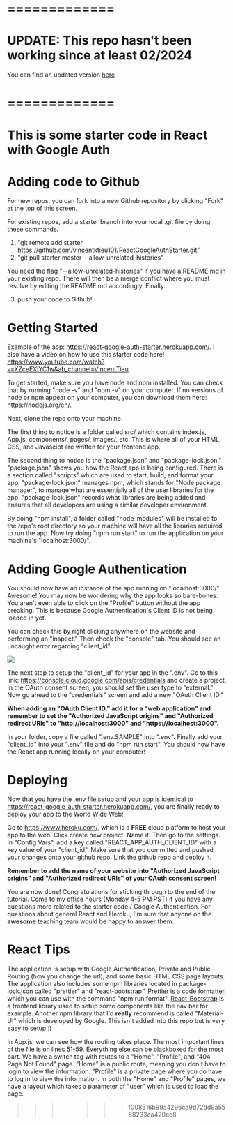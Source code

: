 # ============= #
# UPDATE: This repo hasn't been working since at least 02/2024 #
You can find an updated version [here](https://github.com/vincentktieu101/react-google-auth-starter)
# ============= #

# This is some starter code in React with Google Auth

# Adding code to Github
For new repos, you can fork into a new Github repository by clicking "Fork" at the top of this screen.

For existing repos, add a starter branch into your local .git file by doing these commands.
1) "git remote add starter https://github.com/vincentktieu101/ReactGoogleAuthStarter.git"
2) "git pull starter master --allow-unrelated-histories"

You need the flag "--allow-unrelated-histories" if you have a README.md in your existing repo. There will then be a merge conflict where you must resolve by editing the README.md accordingly. Finally...

3) push your code to Github!

# Getting Started

Example of the app: https://react-google-auth-starter.herokuapp.com/. I also have a video on how to use this starter code here! https://www.youtube.com/watch?v=XZceEXlYC1w&ab_channel=VincentTieu.

To get started, make sure you have node and npm installed. You can check that by running "node -v" and "npm -v" on your computer. If no versions of node or npm appear on your computer, you can download them here: https://nodejs.org/en/.

Next, clone the repo onto your machine.

The first thing to notice is a folder called src/ which contains index.js, App.js, components/, pages/, images/, etc. This is where all of your HTML, CSS, and Javascipt are written for your frontend app.

The second thing to notice is the "package.json" and "package-lock.json." "package.json" shows you how the React app is being configured. There is a section called "scripts" which are used to start, build, and format your app. "package-lock.json" manages npm, which stands for "Node package manager", to manage what are essentially all of the user libraries for the app. "package-lock.json" records what libraries are being added and ensures that all developers are using a similar developer environment.

By doing "npm install", a folder called "node_modules" will be installed to the repo's root directory so your machine will have all the libraries required to run the app.  Now try doing "npm run start" to run the application on your machine's "localhost:3000/".

# Adding Google Authentication

You should now have an instance of the app running on "localhost:3000/". Awesome! You may now be wondering why the app looks so bare-bones. You aren't even able to click on the "Profile" button without the app breaking. This is because Google Authentication's Client ID is not being loaded in yet.

You can check this by right clicking anywhere on the website and performing an "inspect." Then check the "console" tab. You should see an uncaught error regarding "client_id".

<img src="https://user-images.githubusercontent.com/46038043/114118579-dffb2e00-989d-11eb-8ffb-b53dd417a0b8.png" />

The next step to setup the "client_id" for your app in the ".env". Go to this link: https://console.cloud.google.com/apis/credentials and create a project. In the OAuth consent screen, you should set the user type to "external." Now go ahead to the "credentials" screen and add a new "OAuth Client ID."

**When adding an "OAuth Client ID," add it for a "web application" and remember to set the "Authorized JavaScript origins" and "Authorized redirect URIs" to "http://localhost:3000" and "https://localhost:3000".**

In your folder, copy a file called ".env.SAMPLE" into ".env". Finally add your "client_id" into your ".env" file and do "npm run start". You should now have the React app running locally on your computer!

# Deploying

Now that you have the .env file setup and your app is identical to https://react-google-auth-starter.herokuapp.com/, you are finally ready to deploy your app to the World Wide Web!

Go to https://www.heroku.com/, which is a **FREE** cloud platform to host your app to the web. Click create new project. Name it. Then go to the settings. In "Config Vars", add a key called "REACT_APP_AUTH_CLIENT_ID" with a key value of your "client_id". Make sure that you committed and pushed your changes onto your github repo. Link the github repo and deploy it.

**Remember to add the name of your website into "Authorized JavaScript origins" and "Authorized redirect URIs" of your OAuth consent screen!**

You are now done! Congratulations for sticking through to the end of the tutorial. Come to my office hours (Monday 4-5 PM PST) if you have any questions more related to the starter code / Google Authentication. For questions about general React and Heroku, I'm sure that anyone on the **awesome** teaching team would be happy to answer them.

# React Tips

The application is setup with Google Authentication, Private and Public Routing (how you change the url), and some basic HTML CSS page layouts. The application also includes some npm libraries located in package-lock.json called "prettier" and "react-bootstrap." <a href="https://prettier.io/">Prettier </a> is a code formatter, which you can use with the command "npm run format". <a href="https://react-bootstrap.github.io/">React-Bootstrap</a> is a frontend library used to setup some components like the nav bar for example. Another npm library that I'd **really** recommend is called "Material-UI" which is developed by Google. This isn't added into this repo but is very easy to setup :)

In App.js, we can see how the routing takes place. The most important lines of the file is on lines 51-59. Everything else can be blackboxed for the most part. We have a switch tag with routes to a "Home", "Profile", and "404 Page Not Found" page. "Home" is a public route, meaning you don't have to login to view the information. "Profile" is a private page where you do have to log in to view the information. In both the "Home" and "Profile" pages, we have a layout which takes a parameter of "user" which is used to load the page.
>>>>>>> f008516b99a4296ca9d72dd9a5588233ca420ce8
